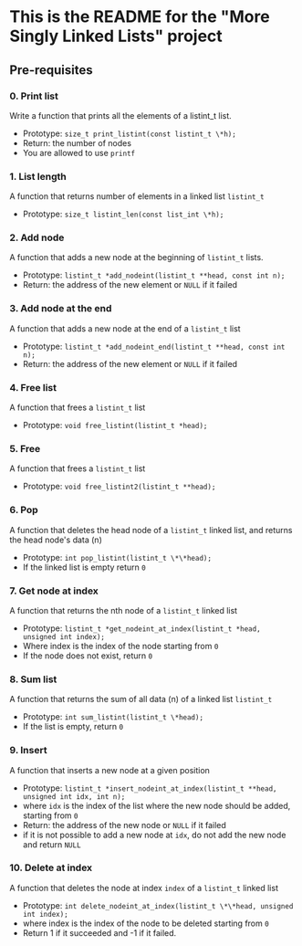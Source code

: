 # This is the README for the "More Singly Linked Lists" project

## Pre-requisites

### 0. Print list

Write a function that prints all the elements of a listint_t list.

- Prototype: `size_t print_listint(const listint_t \*h);`
- Return: the number of nodes
- You are allowed to use `printf`

### 1. List length

A function that returns number of elements in a linked list `listint_t`

- Prototype: `size_t listint_len(const list_int \*h);`

### 2. Add node

A function that adds a new node at the beginning of `listint_t` lists.

- Prototype: `listint_t *add_nodeint(listint_t **head, const int n);`
- Return: the address of the new element or `NULL` if it failed

### 3. Add node at the end

A function that adds a new node at the end of a `listint_t` list

- Prototype: `listint_t *add_nodeint_end(listint_t **head, const int n);`
- Return: the address of the new element or `NULL` if it failed

### 4. Free list

A function that frees a `listint_t` list

- Prototype: `void free_listint(listint_t *head);`

### 5. Free

A function that frees a `listint_t` list

- Prototype: `void free_listint2(listint_t **head);`

### 6. Pop

A function that deletes the head node of a `listint_t` linked list, and returns the head node's data (n)

- Prototype: `int pop_listint(listint_t \*\*head);`
- If the linked list is empty return `0`

### 7. Get node at index

A function that returns the nth node of a `listint_t` linked list

- Prototype: `listint_t *get_nodeint_at_index(listint_t *head, unsigned int index);`
- Where index is the index of the node starting from `0`
- If the node does not exist, return `0`

### 8. Sum list

A function that returns the sum of all data (n) of a linked list `listint_t`

- Prototype: `int sum_listint(listint_t \*head);`
- If the list is empty, return `0`

### 9. Insert

A function that inserts a new node at a given position

- Prototype: `listint_t *insert_nodeint_at_index(listint_t **head, unsigned int idx, int n);`
- where `idx` is the index of the list where the new node should be added, starting from `0`
- Return: the address of the new node or `NULL` if it failed
- if it is not possible to add a new node at `idx`, do not add the new node and return `NULL`

### 10. Delete at index

A function that deletes the node at index `index` of a `listint_t` linked list

- Prototype: `int delete_nodeint_at_index(listint_t \*\*head, unsigned int index);`
- where index is the index of the node to be deleted starting from `0`
- Return 1 if it succeeded and -1 if it  failed.
